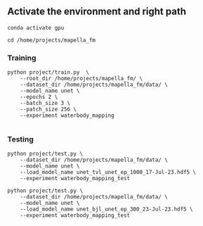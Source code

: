 
## **Activate the environment and right path**
```
conda activate gpu
```
```
cd /home/projects/mapella_fm
```
### **Training**
```
python project/train.py  \
    --root_dir /home/projects/mapella_fm/ \
    --dataset_dir /home/projects/mapella_fm/data/ \
    --model_name unet \
    --epochs 2 \
    --batch_size 3 \
    --patch_size 256 \
    --experiment waterbody_mapping 
    
```

### **Testing**

```
python project/test.py \
    --dataset_dir /home/projects/mapella_fm/data/ \
    --model_name unet \
    --load_model_name unet_tvl_unet_ep_1000_17-Jul-23.hdf5 \
    --experiment waterbody_mapping_test 
```

```
python project/test.py \
    --dataset_dir /home/projects/mapella_fm/data/ \
    --model_name unet \
    --load_model_name unet_bjl_unet_ep_300_23-Jul-23.hdf5 \
    --experiment waterbody_mapping_test 
```

